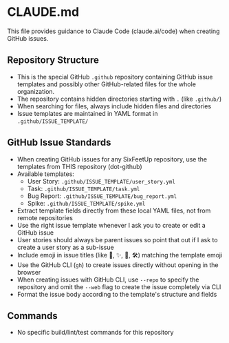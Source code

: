 # CLAUDE.md

This file provides guidance to Claude Code (claude.ai/code) when creating GitHub issues.

## Repository Structure
- This is the special GitHub `.github` repository containing GitHub issue templates and possibly other GitHub-related files for the whole organization.
- The repository contains hidden directories starting with `.` (like `.github/`)
- When searching for files, always include hidden files and directories
- Issue templates are maintained in YAML format in `.github/ISSUE_TEMPLATE/`

## GitHub Issue Standards
- When creating GitHub issues for any SixFeetUp repository, use the templates from THIS repository (dot-github)
- Available templates:
  - User Story: `.github/ISSUE_TEMPLATE/user_story.yml`
  - Task: `.github/ISSUE_TEMPLATE/task.yml`
  - Bug Report: `.github/ISSUE_TEMPLATE/bug_report.yml`
  - Spike: `.github/ISSUE_TEMPLATE/spike.yml`
- Extract template fields directly from these local YAML files, not from remote repositories
- Use the right issue template whenever I ask you to create or edit a GitHub issue
- User stories should always be parent issues so point that out if I ask to create a user story as a sub-issue
- Include emoji in issue titles (like 🐞, ✨, 🌵, 🛠️) matching the template emoji
- Use the GitHub CLI (`gh`) to create issues directly without opening in the browser
- When creating issues with GitHub CLI, use `--repo` to specify the repository and omit the `--web` flag to create the issue completely via CLI
- Format the issue body according to the template's structure and fields

## Commands
- No specific build/lint/test commands for this repository
